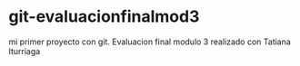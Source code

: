 # git-evaluacionfinalmod3
mi primer proyecto con git. Evaluacion final modulo 3 realizado con Tatiana Iturriaga
